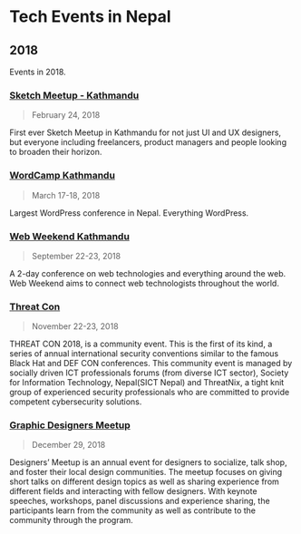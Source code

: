 # Tech Events in Nepal

## 2018

Events in 2018.

### [Sketch Meetup - Kathmandu](https://www.meetup.com/Sketch-Design-Kathmandu/events/245352848/)

> February 24, 2018

First ever Sketch Meetup in Kathmandu for not just UI and UX designers, but everyone including freelancers, product managers and people looking to broaden their horizon.

### [WordCamp Kathmandu](https://2018.kathmandu.wordcamp.org/)

> March 17-18, 2018

Largest WordPress conference in Nepal. Everything WordPress.

### [Web Weekend Kathmandu](https://2018.wwktm.co)

> September 22-23, 2018

A 2-day conference on web technologies and everything around the web. Web Weekend aims to connect web technologists throughout the world.

### [Threat Con](https://2018.threatcon.io/)

> November 22-23, 2018

THREAT CON 2018, is a community event. This is the first of its kind, a series of annual international security conventions similar to the famous Black Hat and DEF CON conferences. This community event is managed by socially driven ICT professionals forums (from diverse ICT sector), Society for Information Technology, Nepal(SICT Nepal) and ThreatNix, a tight knit group of experienced security professionals who are committed to provide competent cybersecurity solutions.

### [Graphic Designers Meetup](https://gd977.com/)

> December 29, 2018

Designers’ Meetup is an annual event for designers to socialize, talk shop, and foster their local design communities. The meetup focuses on giving short talks on different design topics as well as sharing experience from different fields and interacting with fellow designers. With keynote speeches, workshops, panel discussions and experience sharing, the participants learn from the community as well as contribute to the community through the program.
